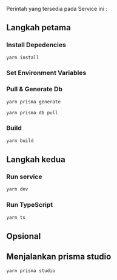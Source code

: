 Perintah yang tersedia pada Service ini :

## Langkah petama

### Install Depedencies

```bash
yarn install
```

### Set Environment Variables

### Pull & Generate Db

```bash
yarn prisma generate
```

```bash
yarn prisma db pull
```

### Build

```bash
yarn build
```

## Langkah kedua

### Run service

```bash
yarn dev
```

### Run TypeScript

```bash
yarn ts
```

## Opsional

## Menjalankan prisma studio

```bash
yarn prisma studio
```
